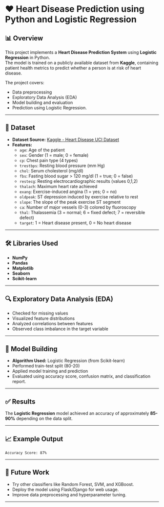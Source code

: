 # ❤️ Heart Disease Prediction using Python and Logistic Regression

## 📊 Overview

This project implements a **Heart Disease Prediction System** using **Logistic Regression** in Python.  
The model is trained on a publicly available dataset from **Kaggle**, containing patient health metrics to predict whether a person is at risk of heart disease.

The project covers:
- Data preprocessing
- Exploratory Data Analysis (EDA)
- Model building and evaluation
- Prediction using Logistic Regression.

---

## 📂 Dataset

- **Dataset Source:** [Kaggle - Heart Disease UCI Dataset](https://www.kaggle.com/datasets/ronitf/heart-disease-uci)  
- **Features:**
  - `age`: Age of the patient
  - `sex`: Gender (1 = male; 0 = female)
  - `cp`: Chest pain type (4 types)
  - `trestbps`: Resting blood pressure (mm Hg)
  - `chol`: Serum cholesterol (mg/dl)
  - `fbs`: Fasting blood sugar > 120 mg/dl (1 = true; 0 = false)
  - `restecg`: Resting electrocardiographic results (values 0,1,2)
  - `thalach`: Maximum heart rate achieved
  - `exang`: Exercise-induced angina (1 = yes; 0 = no)
  - `oldpeak`: ST depression induced by exercise relative to rest
  - `slope`: The slope of the peak exercise ST segment
  - `ca`: Number of major vessels (0-3) colored by fluoroscopy
  - `thal`: Thalassemia (3 = normal; 6 = fixed defect; 7 = reversible defect)
  - `target`: 1 = Heart disease present, 0 = No heart disease

---

## 🛠️ Libraries Used

- **NumPy**
- **Pandas**
- **Matplotlib**
- **Seaborn**
- **Scikit-learn**

---

## 🔍 Exploratory Data Analysis (EDA)

* Checked for missing values
* Visualized feature distributions
* Analyzed correlations between features
* Observed class imbalance in the target variable

---

## 🤖 Model Building

* **Algorithm Used:** Logistic Regression (from Scikit-learn)
* Performed train-test split (80-20)
* Applied model training and prediction
* Evaluated using accuracy score, confusion matrix, and classification report.

---

## ✅ Results

The **Logistic Regression** model achieved an accuracy of approximately **85-90%** depending on the data split.

---

## 📈 Example Output

```text
Accuracy Score: 87%
```

---

## 🔮 Future Work

* Try other classifiers like Random Forest, SVM, and XGBoost.
* Deploy the model using Flask/Django for web usage.
* Improve data preprocessing and hyperparameter tuning.

---


